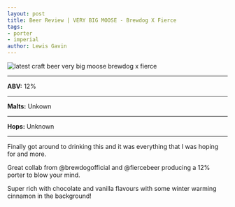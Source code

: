 ```yaml
---
layout: post
title: Beer Review | VERY BIG MOOSE - Brewdog X Fierce
tags:
- porter
- imperial
author: Lewis Gavin
---
```


![latest craft beer very big moose brewdog x fierce](https://www.lewisgavin.co.uk/beermeupplease/images/2019-01-11-finally-got-around-drinking-everything-i-hoping-moregreat-collab-@brewdogofficial.png)

***
**ABV:** 12%

***
**Malts:** Unkown

***
**Hops:** Unknown

***

Finally got around to drinking this and it was everything that I was hoping for and more.

Great collab from @brewdogofficial and @fiercebeer producing a 12% porter to blow your mind.

Super rich with chocolate and vanilla flavours with some winter warming cinnamon in the background! 

